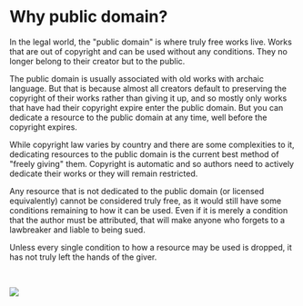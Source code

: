 
# Why public domain?

In the legal world, the "public domain" is where truly free works live. Works that are out of copyright and can be used without any conditions. They no longer belong to their creator but to the public.

The public domain is usually associated with old works with archaic language. But that is because almost all creators default to preserving the copyright of their works rather than giving it up, and so mostly only works that have had their copyright expire enter the public domain. But you can dedicate a resource to the public domain at any time, well before the copyright expires.

While copyright law varies by country and there are some complexities to it, dedicating resources to the public domain is the current best method of "freely giving" them. Copyright is automatic and so authors need to actively dedicate their works or they will remain restricted.

Any resource that is not dedicated to the public domain (or licensed equivalently) cannot be considered truly free, as it would still have some conditions remaining to how it can be used. Even if it is merely a condition that the author must be attributed, that will make anyone who forgets to a lawbreaker and liable to being sued.

Unless every single condition to how a resource may be used is dropped, it has not truly left the hands of the giver.

&nbsp;

<img src='/memes/other_giving.jpg'>
